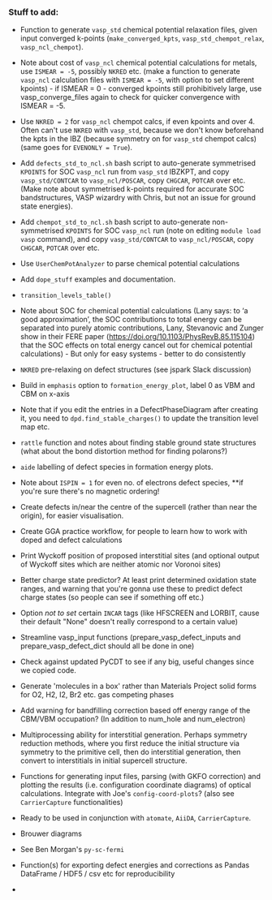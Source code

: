 ### Stuff to add:
- Function to generate `vasp_std` chemical potential relaxation files, given input converged k-points (`make_converged_kpts`, `vasp_std_chempot_relax`, `vasp_ncl_chempot`).
- Note about cost of `vasp_ncl` chemical potential calculations for metals, use `ISMEAR = -5`, possibly `NKRED` etc. (make a function to generate `vasp_ncl` calculation files with `ISMEAR = -5`, with option to set different kpoints) - if ISMEAR = 0 - converged kpoints still prohibitively large, use vasp_converge_files again to check for quicker convergence with ISMEAR = -5.
- Use `NKRED = 2` for `vasp_ncl` chempot calcs, if even kpoints and over 4. Often can't use `NKRED` with `vasp_std`, because we don't know beforehand the kpts in the IBZ (because symmetry on for `vasp_std` chempot calcs)(same goes for `EVENONLY = True`).
- Add `defects_std_to_ncl.sh` bash script to auto-generate symmetrised `KPOINTS` for SOC `vasp_ncl` run from `vasp_std` IBZKPT, and copy `vasp_std/CONTCAR` to `vasp_ncl/POSCAR`, copy `CHGCAR`, `POTCAR` over etc. (Make note about symmetrised k-points required for accurate SOC bandstructures, VASP wizardry with Chris, but not an issue for ground state energies).
- Add `chempot_std_to_ncl.sh` bash script to auto-generate non-symmetrised `KPOINTS` for SOC `vasp_ncl` run (note on editing `module load vasp` command), and copy `vasp_std/CONTCAR` to `vasp_ncl/POSCAR`, copy `CHGCAR`, `POTCAR` over etc.
- Use `UserChemPotAnalyzer` to parse chemical potential calculations
- Add `dope_stuff` examples and documentation.
- `transition_levels_table()`
- Note about SOC for chemical potential calculations (Lany says: to ‘a good approximation’, the SOC contributions to total energy can be separated into purely atomic contributions, Lany, Stevanovic and Zunger show in their FERE paper (https://doi.org/10.1103/PhysRevB.85.115104) that the SOC effects on total energy cancel out for chemical potential calculations) - But only for easy systems - better to do consistently
- `NKRED` pre-relaxing on defect structures (see jspark Slack discussion)
- Build in `emphasis` option to `formation_energy_plot`, label 0 as VBM and CBM on x-axis
- Note that if you edit the entries in a DefectPhaseDiagram after creating it, you need to `dpd.find_stable_charges()` to update the transition level map etc.
- `rattle` function and notes about finding stable ground state structures (what about the bond distortion method for finding polarons?)
- `aide` labelling of defect species in formation energy plots.
- Note about `ISPIN = 1` for even no. of electrons defect species, **if you're sure there's no magnetic ordering!
- Create defects in/near the centre of the supercell (rather than near the origin), for easier visualisation.
- Create GGA practice workflow, for people to learn how to work with doped and defect calculations
- Print Wyckoff position of proposed interstitial sites (and optional output of Wyckoff sites which are neither atomic
  nor Voronoi sites) 
- Better charge state predictor? At least print determined oxidation state ranges, and warning that you're gonna use 
these to predict defect charge states (so people can see if something off etc.)
  
- Option _not to set_ certain `INCAR` tags (like HFSCREEN and LORBIT, cause their default "None" doesn't really correspond to a certain value)
- Streamline vasp_input functions (prepare_vasp_defect_inputs and prepare_vasp_defect_dict should all be done in one)
- Check against updated PyCDT to see if any big, useful changes since we copied code.
- Generate 'molecules in a box' rather than Materials Project solid forms for O2, H2, I2, Br2 etc. gas competing phases
- Add warning for bandfilling correction based off energy range of the CBM/VBM occupation? (In addition to num_hole and num_electron)
- Multiprocessing ability for interstitial generation. Perhaps symmetry reduction methods, where you first reduce the initial structure via symmetry to the primitive cell, then do interstitial generation, then convert to interstitials in initial supercell structure.
- Functions for generating input files, parsing (with GKFO correction) and plotting the results (i.e. configuration coordinate diagrams) of optical calculations. Integrate with Joe's `config-coord-plots`? (also see `CarrierCapture` functionalities)
- Ready to be used in conjunction with `atomate`, `AiiDA`, `CarrierCapture`.
- Brouwer diagrams
- See Ben Morgan's `py-sc-fermi`
- Function(s) for exporting defect energies and corrections as Pandas DataFrame / HDF5 / csv etc for reproducibility
-
